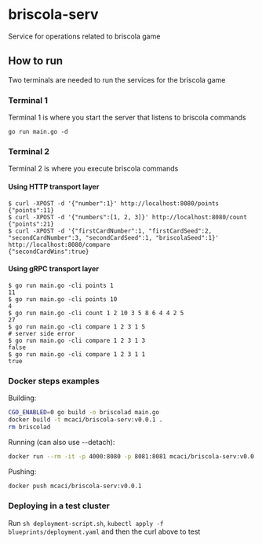 # briscola-serv

Service for operations related to briscola game

## How to run

Two terminals are needed to run the services for the briscola game

### Terminal 1

Terminal 1 is where you start the server that listens to briscola commands

```shell
go run main.go -d
```

### Terminal 2

Terminal 2 is where you execute briscola commands

#### Using HTTP transport layer

```shell
$ curl -XPOST -d '{"number":1}' http://localhost:8080/points
{"points":11}
$ curl -XPOST -d '{"numbers":[1, 2, 3]}' http://localhost:8080/count
{"points":21}
$ curl -XPOST -d '{"firstCardNumber":1, "firstCardSeed":2, "secondCardNumber":3, "secondCardSeed":1, "briscolaSeed":1}' http://localhost:8080/compare
{"secondCardWins":true}
```

#### Using gRPC transport layer

```shell
$ go run main.go -cli points 1
11
$ go run main.go -cli points 10
4
$ go run main.go -cli count 1 2 10 3 5 8 6 4 4 2 5
27
$ go run main.go -cli compare 1 2 3 1 5 
# server side error
$ go run main.go -cli compare 1 2 3 1 3
false
$ go run main.go -cli compare 1 2 3 1 1
true
```

### Docker steps examples

Building:

```sh
CGO_ENABLED=0 go build -o briscolad main.go
docker build -t mcaci/briscola-serv:v0.0.1 .
rm briscolad
```

Running (can also use --detach):

```sh
docker run --rm -it -p 4000:8080 -p 8081:8081 mcaci/briscola-serv:v0.0.1
```

Pushing:

```sh
docker push mcaci/briscola-serv:v0.0.1
```

### Deploying in a test cluster

Run `sh deployment-script.sh`, `kubectl apply -f blueprints/deployment.yaml` and then the curl above to test
